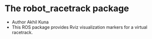 # The robot_racetrack package
- Author Akhil Kuna
- This ROS package provides Rviz visualization markers for a virtual racetrack.
